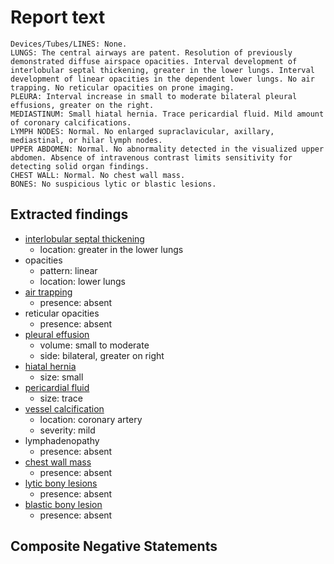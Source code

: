 # Report text

```text
Devices/Tubes/LINES: None.
LUNGS: The central airways are patent. Resolution of previously demonstrated diffuse airspace opacities. Interval development of interlobular septal thickening, greater in the lower lungs. Interval development of linear opacities in the dependent lower lungs. No air trapping. No reticular opacities on prone imaging.
PLEURA: Interval increase in small to moderate bilateral pleural effusions, greater on the right.
MEDIASTINUM: Small hiatal hernia. Trace pericardial fluid. Mild amount of coronary calcifications.
LYMPH NODES: Normal. No enlarged supraclavicular, axillary, mediastinal, or hilar lymph nodes.
UPPER ABDOMEN: Normal. No abnormality detected in the visualized upper abdomen. Absence of intravenous contrast limits sensitivity for detecting solid organ findings.
CHEST WALL: Normal. No chest wall mass.
BONES: No suspicious lytic or blastic lesions.
```

## Extracted findings

- [interlobular septal thickening](../../definitions/hood/interlobular-septal-thickening.json)
  - location: greater in the lower lungs
- opacities
  - pattern: linear
  - location: lower lungs
- [air trapping](../../definitions/upmedic/AirTrapping.cde.md)
  - presence: absent
- reticular opacities
  - presence: absent
- [pleural effusion](../../definitions/hood/pleural-effusion.json)
  - volume: small to moderate
  - side: bilateral, greater on right
- [hiatal hernia](../../definitions/hood/hiatal-hernia.json)
  - size: small
- [pericardial fluid](../../definitions/hood/pericardial-effusion.md)
  - size: trace
- [vessel calcification](../../definitions/nuance/coronary_artery_calcification.json)
  - location: coronary artery
  - severity: mild
- lymphadenopathy
  - presence: absent
- [chest wall mass](../../definitions/hood/chest-wall.json)  
  - presence: absent
- [lytic bony lesions](../../definitions/hood/lytic-lesion.md)
  - presence: absent
- [blastic bony lesion](../../definitions/hood/sclerotic-lesion.md)
  - presence: absent

## Composite Negative Statements